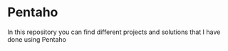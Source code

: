 # Pentaho
In this repository you can find different projects and solutions that I have done using Pentaho 
